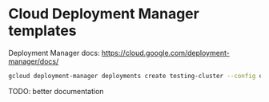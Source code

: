 # Cloud Deployment Manager templates

Deployment Manager docs: https://cloud.google.com/deployment-manager/docs/

```bash
gcloud deployment-manager deployments create testing-cluster --config deployments/cluster.yaml
```

TODO: better documentation
